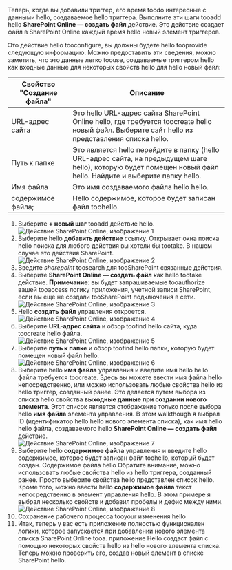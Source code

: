 Теперь, когда вы добавили триггер, его время toodo интересные с данными hello, создаваемое hello триггера. Выполните эти шаги tooadd hello **SharePoint Online — создать файл** действие. Это действие создает файл в SharePoint Online каждый время hello новый элемент триггеров. 

Это действие hello tooconfigure, вы должны будете hello tooprovide следующую информацию. Можно предоставить эти сведения, можно заметить, что это данные легко toouse, создаваемые триггером hello как входные данные для некоторых свойств hello для hello новый файл:

| Свойство "Создание файла" | Описание |
| --- | --- |
| URL-адрес сайта |Это hello URL-адрес сайта SharePoint Online hello, где требуется toocreate hello новый файл. Выберите сайт hello из представления списка hello. |
| Путь к папке |Это является hello перейдите в папку (hello URL-адрес сайта, на предыдущем шаге hello), которую будет помещен новый файл hello. Найдите и выберите папку hello. |
| Имя файла |Это имя создаваемого файла hello hello. |
| содержимое файла; |Hello содержимое, которое будет записан файл toohello. |

1. Выберите **+ новый шаг** tooadd действие hello.  
   ![Действие SharePoint Online, изображение 1](./media/connectors-create-api-sharepointonline/action-1.png)  
2. Выберите hello **добавить действие** ссылку. Открывает окна поиска hello поиска для любого действия вы хотели бы tootake. В нашем случае это действия SharePoint.    
   ![Действие SharePoint Online, изображение 2](./media/connectors-create-api-sharepointonline/action-2.png)    
3. Введите *sharepoint* toosearch для tooSharePoint связанные действия.
4. Выберите **SharePoint Online — создать файл** как hello tootake действие.   **Примечание**: вы будет запрашиваемые tooauthorize вашей tooaccess логику приложения, учетной записи SharePoint, если вы еще не создали tooSharePoint подключения в сети.    
   ![Действие SharePoint Online, изображение 3](./media/connectors-create-api-sharepointonline/action-3.png)    
5. Hello **создать файл** управления откроется.   
   ![Действие SharePoint Online, изображение 4](./media/connectors-create-api-sharepointonline/action-4.png)     
6. Выберите **URL-адрес сайта** и обзор toofind hello сайта, куда toocreate hello файла.     
   ![Действие SharePoint Online, изображение 5](./media/connectors-create-api-sharepointonline/action-5.png)  
7. Выберите **путь к папке** и обзор toofind hello папки, которую будет помещен новый файл hello.  
   ![Действие SharePoint Online, изображение 6](./media/connectors-create-api-sharepointonline/action-6.png)  
8. Выберите hello **имя файла** управления и введите имя hello hello файла требуется toocreate. Здесь вы можете ввести имя файла hello непосредственно, или можно использовать любые свойства hello из hello триггер, созданный ранее. Это делается путем выбора из списка hello свойства **выходные данные при создании нового элемента**. Этот список является отображение только после выбора hello **имя файла** элемента управления. В этом walkthough я выбрал ID (идентификатор hello hello нового элемента списка), как имя hello hello файла, создаваемого hello **SharePoint Online — создать файл** действие.    
   ![Действие SharePoint Online, изображение 7](./media/connectors-create-api-sharepointonline/action-7.png)  
9. Выберите hello **содержимое файла** управления и введите hello содержимое, которое будет записан файл toohello, который будет создан. Содержимое файла hello Обратите внимание, можно использовать любые свойства hello из hello триггера, созданный ранее. Просто выберите свойства hello представлен список hello. Кроме того, можно ввести hello **содержимое файла** текст непосредственно в элемент управления hello. В этом примере я выбрал несколько свойств и добавил пробелы и дефис между ними.        
   ![Действие SharePoint Online, изображение 8](./media/connectors-create-api-sharepointonline/action-8.png)  
10. Сохранение рабочего процесса tooyour изменения hello  
11. Итак, теперь у вас есть приложение полностью функционален логики, которое запускается при добавлении нового элемента списка SharePoint Online tooa. приложение Hello создаст файл с помощью некоторых свойств hello из hello нового элемента списка.  Теперь можно проверить его, создав новый элемент в списке SharePoint hello. 

